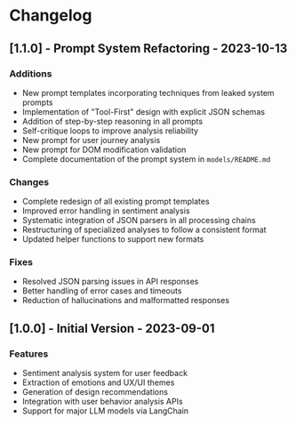 # Changelog

## [1.1.0] - Prompt System Refactoring - 2023-10-13

### Additions
- New prompt templates incorporating techniques from leaked system prompts
- Implementation of "Tool-First" design with explicit JSON schemas
- Addition of step-by-step reasoning in all prompts
- Self-critique loops to improve analysis reliability
- New prompt for user journey analysis
- New prompt for DOM modification validation
- Complete documentation of the prompt system in `models/README.md`

### Changes
- Complete redesign of all existing prompt templates
- Improved error handling in sentiment analysis
- Systematic integration of JSON parsers in all processing chains
- Restructuring of specialized analyses to follow a consistent format
- Updated helper functions to support new formats

### Fixes
- Resolved JSON parsing issues in API responses
- Better handling of error cases and timeouts
- Reduction of hallucinations and malformatted responses

## [1.0.0] - Initial Version - 2023-09-01

### Features
- Sentiment analysis system for user feedback
- Extraction of emotions and UX/UI themes
- Generation of design recommendations
- Integration with user behavior analysis APIs
- Support for major LLM models via LangChain 